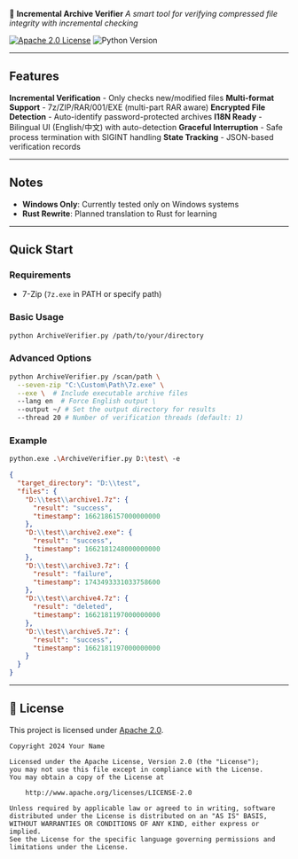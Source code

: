 📂 **Incremental Archive Verifier**
*A smart tool for verifying compressed file integrity with incremental checking*

[![Apache 2.0 License](https://img.shields.io/badge/License-Apache_2.0-blue.svg)](https://opensource.org/licenses/Apache-2.0)
![Python Version](https://img.shields.io/badge/python-3.7%2B-blue)

---

## Features  
**Incremental Verification** - Only checks new/modified files
**Multi-format Support** - 7z/ZIP/RAR/001/EXE (multi-part RAR aware)
**Encrypted File Detection** - Auto-identify password-protected archives
**I18N Ready** - Bilingual UI (English/中文) with auto-detection
**Graceful Interruption** - Safe process termination with SIGINT handling
**State Tracking** - JSON-based verification records

---

## Notes
- **Windows Only**: Currently tested only on Windows systems
- **Rust Rewrite**: Planned translation to Rust for learning

---

## Quick Start  
### Requirements
- 7-Zip (`7z.exe` in PATH or specify path)

### Basic Usage
```bash
python ArchiveVerifier.py /path/to/your/directory
```

### Advanced Options
```bash
python ArchiveVerifier.py /scan/path \
  --seven-zip "C:\Custom\Path\7z.exe" \
  --exe \  # Include executable archive files
  --lang en  # Force English output \
  --output ~/ # Set the output directory for results
  --thread 20 # Number of verification threads (default: 1)
```

### Example
```bash
python.exe .\ArchiveVerifier.py D:\test\ -e
```

```json
{
  "target_directory": "D:\\test",
  "files": {
    "D:\\test\\archive1.7z": {
      "result": "success",
      "timestamp": 1662186157000000000
    },
    "D:\\test\\archive2.exe": {
      "result": "success",
      "timestamp": 1662181248000000000
    },
    "D:\\test\\archive3.7z": {
      "result": "failure",
      "timestamp": 1743493331033758600
    },
    "D:\\test\\archive4.7z": {
      "result": "deleted",
      "timestamp": 1662181197000000000
    },
    "D:\\test\\archive5.7z": {
      "result": "success",
      "timestamp": 1662181197000000000
    }
  }
}
```

---

## 📜 License  
This project is licensed under [Apache 2.0](https://www.apache.org/licenses/LICENSE-2.0).  
```text
Copyright 2024 Your Name

Licensed under the Apache License, Version 2.0 (the "License");
you may not use this file except in compliance with the License.
You may obtain a copy of the License at

    http://www.apache.org/licenses/LICENSE-2.0

Unless required by applicable law or agreed to in writing, software
distributed under the License is distributed on an "AS IS" BASIS,
WITHOUT WARRANTIES OR CONDITIONS OF ANY KIND, either express or implied.
See the License for the specific language governing permissions and
limitations under the License.
```
